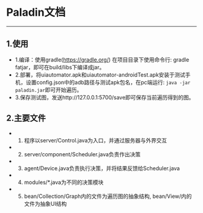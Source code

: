 # Paladin文档

---
## 1.使用
* 1.编译：使用gradle(https://gradle.org/)
在项目目录下使用命令行: gradle fatjar，即可在build/libs下编译成jar。
* 2.部署，将uiautomator.apk和uiautomator-androidTest.apk安装于测试手机，设置config.json中的adb路径与测试apk包名，在pc端运行: `java -jar paladin.jar`即可开始遍历。
* 3.保存测试图，发送http://127.0.0.1:5700/save即可保存当前遍历得到的图。

## 2.主要文件
* 1. 程序以server/Control.java为入口，并通过服务器与外界交互
* 2. server/component/Scheduler.java负责作出决策
* 3. agent/Device.java负责执行决策，并将结果反馈给Scheduler.java
* 4. modules/*.java为不同的决策模块
* 5. bean/Collection/Graph内的文件为遍历图的抽象结构, bean/View/内的文件为抽象UI结构



